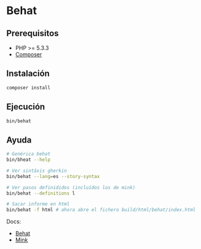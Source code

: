 # Behat

## Prerequisitos

- PHP >= 5.3.3
- [Composer](https://getcomposer.org/)

## Instalación

```bash
composer install
```

## Ejecución

```bash
bin/behat
```

## Ayuda

```bash
# Genérica behat
bin/bheat --help

# Ver sintáxis gherkin
bin/behat --lang=es --story-syntax

# Ver pasos definididos (incluídos los de mink)
bin/behat --definitions l

# Sacar informe en html
bin/behat -f html # ahora abre el fichero build/html/behat/index.html
```

Docs:

- [Behat](http://behat.org/en/latest/guides.html)
- [Mink](http://mink.behat.org/en/latest/)
